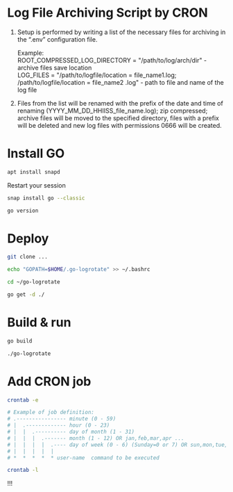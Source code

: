 # Log File Archiving Script by CRON
  
1. Setup is performed by writing a list of the necessary files for archiving in the “.env” configuration file.  
  
    Example:  
        ROOT_COMPRESSED_LOG_DIRECTORY = "/path/to/log/arch/dir" - archive files save location  
        LOG_FILES = "/path/to/logfile/location = file_name1.log; /path/to/logfile/location = file_name2 .log" - path to file and name of the log file  
  
2. Files from the list will be renamed with the prefix of the date and time of renaming (YYYY_MM_DD_HHIISS_file_name.log); zip compressed; archive files will be moved to the specified directory, files with a prefix will be deleted and new log files with permissions 0666 will be created.  
  
  
# Install GO

```bash
apt install snapd  
```
Restart your  session  
```bash  
snap install go --classic  
```
```bash
go version  
```
  
  
# Deploy  

```bash
git clone ...
```   
```bash
echo "GOPATH=$HOME/.go-logrotate" >> ~/.bashrc
```
```bash  
cd ~/go-logrotate
```
```bash  
go get -d ./
```  
  
  
# Build & run  
```bash
go build  
```
```bash
./go-logrotate
```  
  
# Add CRON job  

```bash
crontab -e
```  
```bash 
# Example of job definition:  
# .---------------- minute (0 - 59)  
# |  .------------- hour (0 - 23)  
# |  |  .---------- day of month (1 - 31)  
# |  |  |  .------- month (1 - 12) OR jan,feb,mar,apr ...  
# |  |  |  |  .---- day of week (0 - 6) (Sunday=0 or 7) OR sun,mon,tue,wed,thu,fri,sat  
# |  |  |  |  |  
# *  *  *  *  * user-name  command to be executed
```  
```bash   
crontab -l
```
!!!
